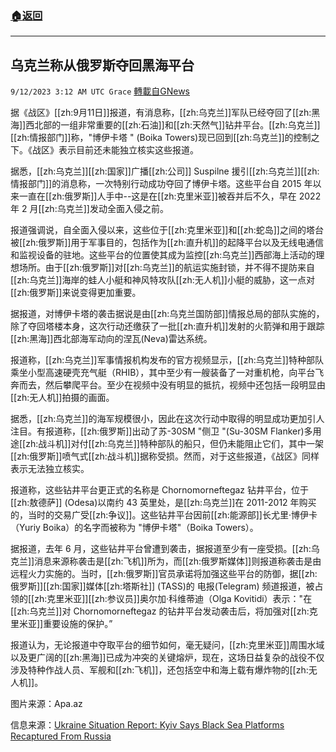 ###  [:house:返回](README.md)
---


## 乌克兰称从俄罗斯夺回黑海平台
`9/12/2023 3:12 AM UTC Grace` [轉載自GNews](https://gnews.org/articles/1677971)

据《战区》[[zh:9月11日]]报道，有消息称，[[zh:乌克兰]]军队已经夺回了[[zh:黑海]]西北部的一组非常重要的[[zh:石油]]和[[zh:天然气]]钻井平台。[[zh:乌克兰]][[zh:情报部门]]称，"博伊卡塔 " (Boika Towers)现已回到[[zh:乌克兰]]的控制之下。《战区》表示目前还未能独立核实这些报道。

据悉，[[zh:乌克兰]][[zh:国家]]广播[[zh:公司]] Suspilne 援引[[zh:乌克兰]][[zh:情报部门]]的消息称，一次特别行动成功夺回了博伊卡塔。这些平台自 2015 年以来一直在[[zh:俄罗斯]]人手中\--这是在[[zh:克里米亚]]被吞并后不久，早在 2022 年 2 月[[zh:乌克兰]]发动全面入侵之前。

报道强调说，自全面入侵以来，这些位于[[zh:克里米亚]]和[[zh:蛇岛]]之间的塔台被[[zh:俄罗斯]]用于军事目的，包括作为[[zh:直升机]]的起降平台以及无线电通信和监视设备的驻地。这些平台的位置使其成为监控[[zh:乌克兰]]西部海上活动的理想场所。由于[[zh:俄罗斯]]对[[zh:乌克兰]]的航运实施封锁，并不得不提防来自[[zh:乌克兰]]海岸的蛙人小艇和神风特攻队[[zh:无人机]]小艇的威胁，这一点对[[zh:俄罗斯]]来说变得更加重要。

据报道，对博伊卡塔的袭击据说是由[[zh:乌克兰国防部]]情报总局的部队实施的，除了夺回塔楼本身，这次行动还缴获了一批[[zh:直升机]]发射的火箭弹和用于跟踪[[zh:黑海]]西北部海军动向的涅瓦(Neva)雷达系统。

报道称，[[zh:乌克兰]]军事情报机构发布的官方视频显示，[[zh:乌克兰]]特种部队乘坐小型高速硬壳充气艇（RHIB），其中至少有一艘装备了一对重机枪，向平台飞奔而去，然后攀爬平台。至少在视频中没有明显的抵抗，视频中还包括一段明显由[[zh:无人机]]拍摄的画面。

据悉，[[zh:乌克兰]]的海军规模很小，因此在这次行动中取得的明显成功更加引人注目。有报道称，[[zh:俄罗斯]]出动了苏\-30SM "侧卫 "(Su-30SM Flanker)多用途[[zh:战斗机]]对付[[zh:乌克兰]]特种部队的船只，但仍未能阻止它们，其中一架[[zh:俄罗斯]]喷气式[[zh:战斗机]]据称受损。然而，对于这些报道，《战区》同样表示无法独立核实。

报道称，这些钻井平台更正式的名称是 Chornomorneftegaz 钻井平台，位于[[zh:敖德萨]] (Odesa)以南约 43 英里处，是[[zh:乌克兰]]在 2011-2012 年购买的，当时的交易广受[[zh:争议]]。这些钻井平台因前[[zh:能源部]]长尤里·博伊卡（Yuriy Boika）的名字而被称为 "博伊卡塔"（Boika Towers）。

据报道，去年 6 月，这些钻井平台曾遭到袭击，据报道至少有一座受损。[[zh:乌克兰]]消息来源称袭击是[[zh:飞机]]所为，而[[zh:俄罗斯媒体]]则报道称袭击是由远程火力实施的。当时，[[zh:俄罗斯]]官员承诺将加强这些平台的防御，据[[zh:俄罗斯]][[zh:国家]]媒体[[zh:塔斯社]] (TASS)的 电报(Telegram) 频道报道，被占领的[[zh:克里米亚]][[zh:参议员]]奥尔加·科维蒂迪（Olga Kovitidi）表示："在[[zh:乌克兰]]对 Chornomorneftegaz 的钻井平台发动袭击后，将加强对[[zh:克里米亚]]重要设施的保护。”

报道认为，无论报道中夺取平台的细节如何，毫无疑问，[[zh:克里米亚]]周围水域以及更广阔的[[zh:黑海]]已成为冲突的关键熔炉，现在，这场日益复杂的战役不仅涉及特种作战人员、军舰和[[zh:飞机]]，还包括空中和海上载有爆炸物的[[zh:无人机]]。

图片来源：Apa.az  
  

信息来源：[Ukraine Situation Report: Kyiv Says Black Sea Platforms Recaptured From Russia](https://www.thedrive.com/the-war-zone/ukraine-situation-report-kyiv-says-black-sea-platforms-recaptured-from-russia)
